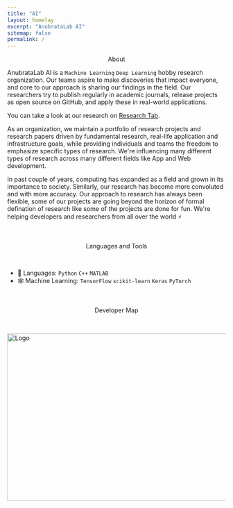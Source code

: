 ```yaml
---
title: "AI"
layout: homelay
excerpt: "AnubrataLab AI"
sitemap: false
permalink: /
---
```


<p align="center">
  About
</p>

AnubrataLab AI is a `Machine Learning` `Deep Learning` hobby research organization. Our teams aspire to make discoveries that impact everyone, and core to our approach is sharing our findings in the field. Our researchers try to publish regularly in academic journals, release projects as open source on GitHub, and apply these in real-world applications.<br> 

You can take a look at our research on [Research Tab](https://anubratalab.github.io/research).

As an organization, we maintain a portfolio of research projects and research papers driven by fundamental research, real-life application and infrastructure goals, while providing individuals and teams the freedom to emphasize specific types of research. We're influencing many different types of research across many different fields like App and Web development.

In past couple of years, computing has expanded as a field and grown in its importance to society. Similarly, our research has become more convoluted and with more accuracy. Our approach to research has always been flexible, some of our projects are going beyond the horizon of formal defination of research like some of the projects are done for fun. We're helping developers and researchers from all over the world ⚡

<br>

<p align="center">
  Languages and Tools
</p>

<br>

 * 📐 Languages: `Python` `C++` `MATLAB`
 * 🕸 Machine Learning: `TensorFlow` `scikit‑learn` `Keras` `PyTorch`

<br>

<p align="center">
  Developer Map
</p>

<br>

<p>
  <a href="https://github.com/orgs/AnubrataLab/people">
    <img src="https://raw.githubusercontent.com/qxresearch/qxresearch.github.io/main/images/Delete/map%20qx.png" alt="Logo" width="622" height="386">
  </a>
</p>

<br>
<br>
